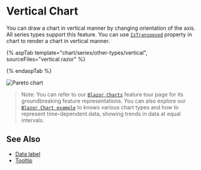 # Vertical Chart

You can draw a chart in vertical manner by changing orientation of the axis. All series types support this feature. You can use [`IsTransposed`](https://help.syncfusion.com/cr/blazor/Syncfusion.Blazor.Charts.SfChart.html#Syncfusion_Blazor_Charts_SfChart_IsTransposed) property in chart to render a chart in vertical manner.

{% aspTab template="chart/series/other-types/vertical", sourceFiles="vertical.razor" %}

{% endaspTab %}

![Pareto chart](../images/othertypes/vertical.png)

> Note: You can refer to our [`Blazor Charts`](https://www.syncfusion.com/blazor-components/blazor-charts) feature tour page for its groundbreaking feature representations. You can also explore our [`Blazor Chart example`](https://blazor.syncfusion.com/demos/chart/line?theme=bootstrap4) to knows various chart types and how to represent time-dependent data, showing trends in data at equal intervals.

## See Also

* [Data label](../data-labels)
* [Tooltip](../tool-tip)